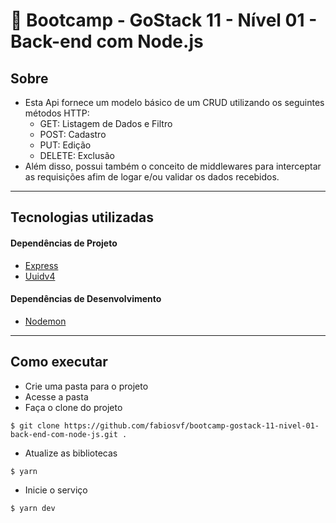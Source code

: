 # 🚀 Bootcamp - GoStack 11 - Nível 01 - Back-end com Node.js

## Sobre

- Esta Api fornece um modelo básico de um CRUD utilizando os seguintes métodos HTTP:
  - GET: Listagem de Dados e Filtro
  - POST: Cadastro
  - PUT: Edição
  - DELETE: Exclusão
- Além disso, possui também o conceito de middlewares para interceptar as requisições afim de logar e/ou validar os dados recebidos.

---

## Tecnologias utilizadas

#### Dependências de Projeto
- [Express](https://yarnpkg.com/package/express)
- [Uuidv4](https://yarnpkg.com/package/uuidv4)

#### Dependências de Desenvolvimento
- [Nodemon](https://yarnpkg.com/package/nodemon)

---

## Como executar
- Crie uma pasta para o projeto
- Acesse a pasta
- Faça o clone do projeto
```
$ git clone https://github.com/fabiosvf/bootcamp-gostack-11-nivel-01-back-end-com-node-js.git .
```
- Atualize as bibliotecas
```
$ yarn
```
- Inicie o serviço
```
$ yarn dev
```
